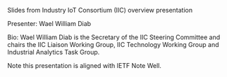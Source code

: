 Slides from Industry IoT Consortium (IIC) overview presentation

Presenter: Wael William Diab

Bio: Wael William Diab is the Secretary of the IIC Steering Committee and chairs the IIC Liaison Working Group, IIC Technology Working Group and Industrial Analytics Task Group.

Note this presentation is aligned with IETF Note Well. 
